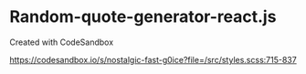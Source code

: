 # Random-quote-generator-react.js
Created with CodeSandbox

https://codesandbox.io/s/nostalgic-fast-g0ice?file=/src/styles.scss:715-837
